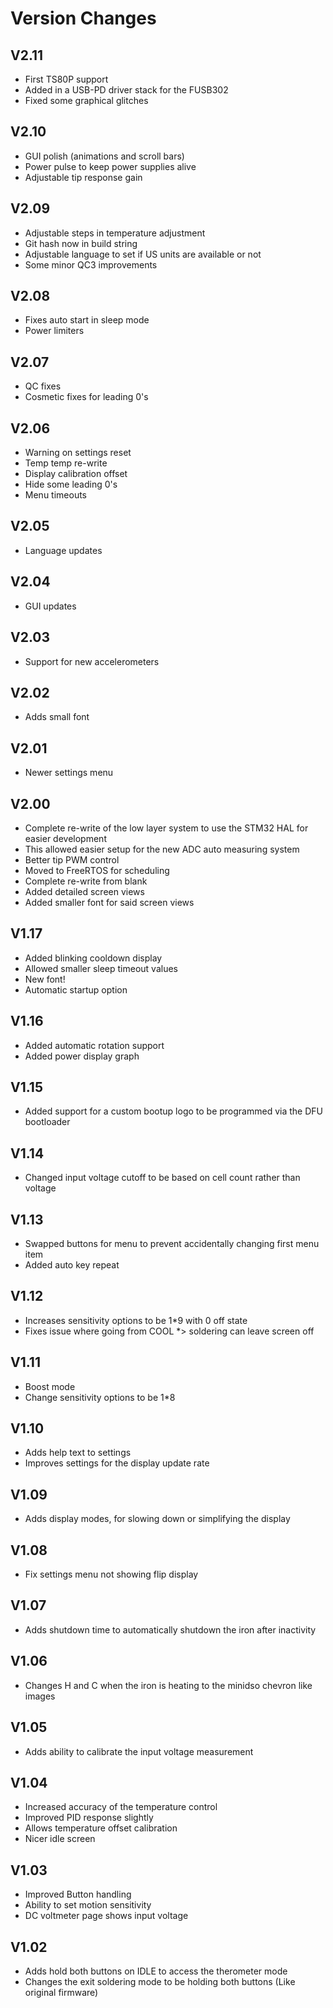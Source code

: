 # Version Changes

## V2.11

* First TS80P support
* Added in a USB-PD driver stack for the FUSB302
* Fixed some graphical glitches

## V2.10

* GUI polish (animations and scroll bars)
* Power pulse to keep power supplies alive
* Adjustable tip response gain

## V2.09

* Adjustable steps in temperature adjustment
* Git hash now in build string
* Adjustable language to set if US units are available or not
* Some minor QC3 improvements

## V2.08

* Fixes auto start in sleep mode
* Power limiters

## V2.07

* QC fixes 
* Cosmetic fixes for leading 0's

## V2.06

* Warning on settings reset
* Temp temp re-write
* Display calibration offset
* Hide some leading 0's
* Menu timeouts

## V2.05

* Language updates


## V2.04

* GUI updates

## V2.03

* Support for new accelerometers

## V2.02

* Adds small font

## V2.01

* Newer settings menu

## V2.00

* Complete re-write of the low layer system to use the STM32 HAL for easier development
* This allowed easier setup for the new ADC auto measuring system
* Better tip PWM control
* Moved to FreeRTOS for scheduling
* Complete re-write from blank
* Added detailed screen views
* Added smaller font for said screen views


## V1.17

* Added blinking cooldown display
* Allowed smaller sleep timeout values
* New font!
* Automatic startup option

## V1.16

* Added automatic rotation support
* Added power display graph

## V1.15

* Added support for a custom bootup logo to be programmed via the DFU bootloader

## V1.14

* Changed input voltage cutoff to be based on cell count rather than voltage

## V1.13

* Swapped buttons for menu to prevent accidentally changing first menu item
* Added auto key repeat

## V1.12

* Increases sensitivity options to be 1*9 with 0 off state
* Fixes issue where going from COOL *> soldering can leave screen off

## V1.11

* Boost mode
* Change sensitivity options to be 1*8

## V1.10

* Adds help text to settings
* Improves settings for the display update rate

## V1.09

* Adds display modes, for slowing down or simplifying the display

## V1.08

* Fix settings menu not showing flip display

## V1.07

* Adds shutdown time to automatically shutdown the iron after inactivity

## V1.06

* Changes H and C when the iron is heating to the minidso chevron like images

## V1.05

* Adds ability to calibrate the input voltage measurement

## V1.04

* Increased accuracy of the temperature control
* Improved PID response slightly
* Allows temperature offset calibration
* Nicer idle screen

## V1.03

* Improved Button handling
* Ability to set motion sensitivity
* DC voltmeter page shows input voltage

## V1.02

* Adds hold both buttons on IDLE to access the therometer mode
* Changes the exit soldering mode to be holding both buttons (Like original firmware)

